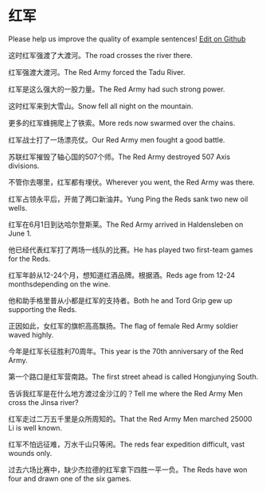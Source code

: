 # 红军

Please help us improve the quality of example sentences! [Edit on Github](https://github.com/jiyushe/jiyu-example-sentence-source/blob/main/chinese/hongjun.md)

<p><span class="chinese">这时红军强渡了大渡河。</span><span class="english">The road crosses the river there.</span></p>

<p><span class="chinese">红军强渡大渡河。</span><span class="english">The Red Army forced the Tadu River.</span></p>

<p><span class="chinese">红军是这么强大的一股力量。</span><span class="english">The Red Army had such strong power.</span></p>

<p><span class="chinese">这时红军来到大雪山。</span><span class="english">Snow fell all night on the mountain.</span></p>

<p><span class="chinese">更多的红军蜂拥爬上了铁索。</span><span class="english">More reds now swarmed over the chains.</span></p>

<p><span class="chinese">红军战士打了一场漂亮仗。</span><span class="english">Our Red Army men fought a good battle.</span></p>

<p><span class="chinese">苏联红军摧毁了轴心国的507个师。</span><span class="english">The Red Army destroyed 507 Axis divisions.</span></p>

<p><span class="chinese">不管你去哪里，红军都有埋伏。</span><span class="english">Wherever you went, the Red Army was there.</span></p>

<p><span class="chinese">红军占领永平后，开凿了两口新油井。</span><span class="english">Yung Ping the Reds sank two new oil wells.</span></p>

<p><span class="chinese">红军在6月1日到达哈尔登斯莱。</span><span class="english">The Red Army arrived in Haldensleben on June 1.</span></p>

<p><span class="chinese">他已经代表红军打了两场一线队的比赛。</span><span class="english">He has played two first-team games for the Reds.</span></p>

<p><span class="chinese">红军年龄从12-24个月，想知道红酒品牌。根据酒。</span><span class="english">Reds age from 12-24 monthsdepending on the wine.</span></p>

<p><span class="chinese">他和助手格里普从小都是红军的支持者。</span><span class="english">Both he and Tord Grip gew up supporting the Reds.</span></p>

<p><span class="chinese">正因如此，女红军的旗帜高高飘扬。</span><span class="english">The flag of female Red Army soldier waved highly.</span></p>

<p><span class="chinese">今年是红军长征胜利70周年。</span><span class="english">This year is the 70th anniversary of the Red Army.</span></p>

<p><span class="chinese">第一个路口是红军营南路。</span><span class="english">The first street ahead is called Hongjunying South.</span></p>

<p><span class="chinese">告诉我红军是在什么地方渡过金沙江的？</span><span class="english">Tell me where the Red Army Men cross the Jinsa river?</span></p>

<p><span class="chinese">红军走过二万五千里是众所周知的。</span><span class="english">That the Red Army Men marched 25000 Li is well known.</span></p>

<p><span class="chinese">红军不怕远征难，万水千山只等闲。</span><span class="english">The reds fear expedition difficult, vast wounds only.</span></p>

<p><span class="chinese">过去六场比赛中，缺少杰拉德的红军拿下四胜一平一负。</span><span class="english">The Reds have won four and drawn one of the six games.</span></p>

